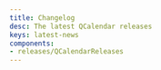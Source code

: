```yaml
---
title: Changelog
desc: The latest QCalendar releases
keys: latest-news
components:
- releases/QCalendarReleases
---
```

<q-calendar-releases class="q-mt-sm"/>
